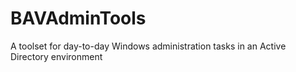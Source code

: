 # BAVAdminTools
A toolset for day-to-day Windows administration tasks in an Active Directory environment
